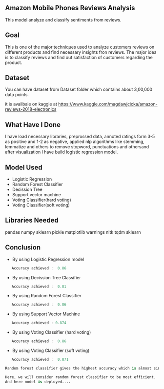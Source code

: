 ## Amazon Mobile Phones Reviews Analysis

This model analyze and classify sentiments from reviews.

## Goal

This is one of the major techniques used to analyze customers reviews on different products and find necessary insights fron reviews. The major idea is to classify reviews and find out satisfaction of customers regarding the product.

## Dataset 
You can have dataset from Dataset folder which contains about 3,00,000 data points.

it is availbale on kaggle at https://www.kaggle.com/magdawjcicka/amazon-reviews-2018-electronics


## What Have I Done
I have load necessary libraries, preprossed data, annoted ratings form 3-5 as positive and 1-2 as negative, applied nlp algorithms like stemming, lemmatize and others to remove stopword, punctuations and othersand after visualization I have build logistic regression model.

## Model Used
-  Logistic Regression
-  Random Forest Classifier
-  Decission Tree
-  Support vector machine
-  Voting Classifier(hard voting)
-  Voting Classifier(soft voting)


## Libraries Needed
pandas
numpy
sklearn
pickle
matplotlib
warnings
nltk
tqdm 
sklearn

## Conclusion
- By using Logistic Regression model 
 ```python
    Accuracy achieved :  0.86
 ``` 
 - By using Decission Tree Classifier 
 ```python
    Accuracy achieved :  0.81
 ``` 
 - By using Random Forest Classifier
 ```python
    Accuracy achieved :  0.86
 ``` 
 - By using Support Vector Machine 
 ```python
    Accuracy achieved : 0.874
 ``` 
 - By using Voting Classifier (hard voting) 
 ```python
    Accuracy achieved :  0.86
 ``` 
 - By using Voting Classifier (soft voting) 
 ```python
    Accuracy achieved :  0.871

Random forest classifier gives the highest accuracy which is almost similar to voting classifer(soft voting).

Here, we will consider random forest classifier to be most efficient.
And here model is deployed....